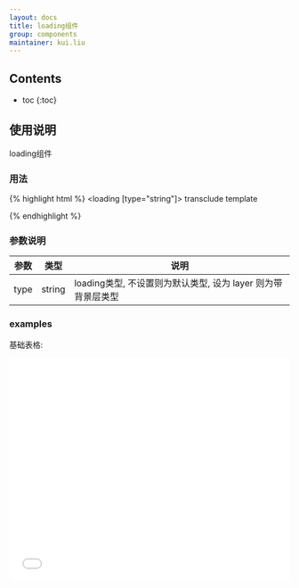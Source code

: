 ```yaml
---
layout: docs
title: loading组件
group: components
maintainer: kui.liu
---
```


## Contents

* toc
{:toc}

## 使用说明

loading组件

### 用法

{% highlight html %}
<loading
    [type="string"]>
	transclude template
</form>
{% endhighlight %}

### 参数说明

|参数|类型|说明|
|-------|--------|--------|
| type|string|loading类型, 不设置则为默认类型, 设为 layer 则为带背景层类型|

### examples

基础表格:

<iframe width="100%" height="400" src="//jsfiddle.net/Kuitos/2d862ukc/embedded/html,result/" allowfullscreen="allowfullscreen" frameborder="0"></iframe>
